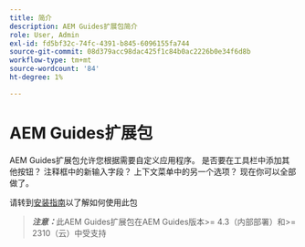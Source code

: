 ```yaml
---
title: 简介
description: AEM Guides扩展包简介
role: User, Admin
exl-id: fd5bf32c-74fc-4391-b845-6096155fa744
source-git-commit: 08d379acc98dac425f1c84b0ac2226b0e34f6d8b
workflow-type: tm+mt
source-wordcount: '84'
ht-degree: 1%

---
```


# AEM Guides扩展包

AEM Guides扩展包允许您根据需要自定义应用程序。 是否要在工具栏中添加其他按钮？ 注释框中的新输入字段？ 上下文菜单中的另一个选项？ 现在你可以全部做了。

请转到[安装指南](./integrating-customisations.md)以了解如何使用此包

> **_注意：_**&#x200B;此AEM Guides扩展包在AEM Guides版本>= 4.3（内部部署）和>= 2310（云）中受支持
